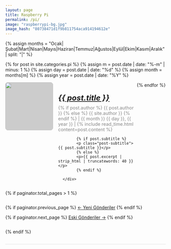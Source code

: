 ```yaml
---
layout: page
title: Raspberry Pi
permalink: /pi/
image: "raspberrypi-bg.jpg"
image_hash: "80738471d1f9b811754aca914194612e"
---
```


<style>

      .blog-post {
          display: flex;
          flex-wrap: wrap;
          margin-bottom: 2rem;
          border-bottom: 1px solid #ddd;
          padding-bottom: 1rem;
      }
      .blog-post img {
          max-width: 200px;
          margin-right: 1rem;
          border-radius: 8px;
          background-color: #ccc; /* Default gray color */
      }
      .blog-post .details {
          flex: 1;
      }
      .blog-post .details h5 {
          font-size: 1.5rem;
          margin-bottom: 0.5rem;
      }
      .blog-post .details p {
          margin: 0.5rem 0;
      }
      .blog-post .meta {
          font-size: 0.9rem;
          color: #888;
      }
      .blog-post img {
          width: 150px; /* Set a consistent width */
          height: 150px; /* Set a consistent height */
          object-fit: cover; /* Ensures the image fits well without distortion */
          margin-right: 1rem; /* Spacing between the image and text */
          border-radius: 8px; /* Optional: Rounds the corners */
      }

</style>
<div class="col-md-9 col-12">
  {% assign months = "Ocak|Şubat|Mart|Nisan|Mayıs|Haziran|Temmuz|Ağustos|Eylül|Ekim|Kasım|Aralık" | split: "|" %}

  {% for post in site.categories.pi %}
  {% assign m = post.date | date: "%-m" | minus: 1 %}
  {% assign day = post.date | date: "%d" %}
  {% assign month = months[m] %}
  {% assign year = post.date | date: "%Y" %}

  <div class="blog-post">
      <a href="{{ post.url | prepend: site.baseurl | replace: '//', '/' }}"><img src="{{site.baseurl}}/assets/img/pages/{{post.image}}?h={{post.image_hash}}" onerror="this.style.backgroundColor='#ccc'; this.style.objectFit='contain'; this.src='';"></a>
      <div class="details">
          <h5><a href="{{ post.url | prepend: site.baseurl | replace: '//', '/' }}">{{ post.title }}</a></h5>
          <p class="meta">  {% if post.author %}
            {{ post.author }}
            {% else %}
            {{ site.author }}
            {% endif %} | {{ month }} {{ day }}, {{ year }}  | {% include read_time.html content=post.content %}</p>

            {% if post.subtitle %}
            <p class="post-subtitle">{{ post.subtitle }}</p>
            {% else %}
            <p>{{ post.excerpt | strip_html | truncatewords: 40 }}</p>
            {% endif %}
          
      </div>
  </div>
  {% endfor %}

  <!-- Pager -->
  {% if paginator.total_pages > 1 %}

  <div class="clearfix">

  {% if paginator.previous_page %}
    <a class="btn btn-primary float-left"
      href="{{ paginator.previous_page_path | prepend: site.baseurl | replace: '//', '/' }}">&larr;
      Yeni<span class="d-none d-md-inline"> Gönderiler</span></a>
  {% endif %}

  {% if paginator.next_page %}
    <a class="btn btn-primary float-right"
      href="{{ paginator.next_page_path | prepend: site.baseurl | replace: '//', '/' }}">Eski<span
        class="d-none d-md-inline"> Gönderiler</span> &rarr;</a>
  {% endif %}

  </div>

  {% endif %}
</div>

